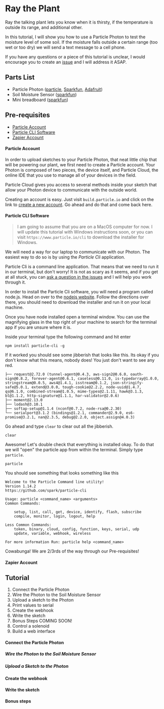 # Ray the Plant

Ray the talking plant lets you know when it is thirsty, if the temperature is outside its range, and additional other.

In this tutorial, I will show you how to use a Particle Photon to test the moisture level of some soil. If the moisture falls outside a certain range (too wet or too dry) we will send a text message to a cell phone.

If you have any questions or a piece of this tutorial is unclear, I would encourage you to create an [issue](https://github.com/jordanskole/ray-the-plant/issues) and I will address it ASAP.

## Parts List

- Particle Photon ([particle](https://store.particle.io/collections/photon), [Sparkfun](https://www.sparkfun.com/products/13774), [Adafruit](https://www.adafruit.com/product/2721))
- Soil Moisture Sensor ([sparkfun](https://www.sparkfun.com/products/13322))
- Mini breadboard ([sparkfun](https://www.sparkfun.com/products/12044))

## Pre-requisites

- [Particle Account](https://build.particle.io/signup)
- [Particle CLI Software](https://www.npmjs.com/package/particle-cli)
- [Zapier Account](https://zapier.com/app/explore)


#### Particle Account

In order to upload sketches to your Particle Photon, that neat little chip that will be powering our plant, we first need to create a Particle account. Your Photon is composed of two pieces, the device itself, and Particle Cloud, the online IDE that you use to manage all of your devices in the field.

Particle Cloud gives you access to several methods inside your sketch that allow your Photon device to communicate with the outside world.

Creating an account is easy. Just visit `build.particle.io` and click on the link to [create a new account](https://build.particle.io/signup). Go ahead and do that and come back here.

#### Particle CLI Software

> I am going to assume that you are on a MacOS computer for now. I will update this tutorial with Windows instructions soon, or you can visit `https://www.particle.io/cli` to download the installer for Windows.

We will need a way for our laptop to communicate with our Photon. The easiest way to do so is by using the _Particle Cli_ application.

Particle Cli is a command line application. That means that we need to run it in our terminal, but don't worry! It is not as scary as it seems, and if you get at all stuck, you can [ask a question in the issues](https://github.com/jordanskole/ray-the-plant/issues) and I will help you work through it.

In order to install the Particle Cli software, you will need a program called node.js. Head on over to the [nodejs website](https://nodejs.org). Follow the directions over there, you should need to download the installer and run it on your local machine.

Once you have node installed open a terminal window. You can use the magnifying glass in the top right of your machine to search for the terminal app if you are unsure where it is.

Inside your terminal type the following command and hit enter

```shell
npm install particle-cli -g
```

If it worked you should see some jibberish that looks like this. Its okay if you don't know what this means, nobody does! You just don't want to see any red.

```shell
├── request@2.72.0 (tunnel-agent@0.4.3, aws-sign2@0.6.0, oauth-sign@0.8.2, forever-agent@0.6.1, caseless@0.11.0, is-typedarray@1.0.0, stringstream@0.0.5, aws4@1.4.1, isstream@0.1.2, json-stringify-safe@5.0.1, extend@3.0.0, tough-cookie@2.2.2, node-uuid@1.4.7, qs@6.1.0, combined-stream@1.0.5, mime-types@2.1.11, hawk@3.1.3, bl@1.1.2, http-signature@1.1.1, har-validator@2.0.6)
├── moment@2.13.0
├── lodash@3.10.1
├── softap-setup@1.1.4 (nconf@0.7.2, node-rsa@0.2.30)
└── serialport@3.1.2 (bindings@1.2.1, commander@2.9.0, es6-promise@3.2.1, nan@2.3.5, debug@2.2.0, object.assign@4.0.3)
```

Go ahead and type `clear` to clear out all the jibberish.

```shell
clear
```

Awesome! Let's double check that everything is installed okay. To do that we will "open" the particle app from within the terminal. Simply type `particle`.

```shell
particle
```

You should see something that looks something like this

```shell
Welcome to the Particle Command line utility!
Version 1.14.2
https://github.com/spark/particle-cli

Usage: particle <command_name> <arguments>
Common Commands:

    setup, list, call, get, device, identify, flash, subscribe
    compile, monitor, login, logout, help

Less Common Commands:
    token, binary, cloud, config, function, keys, serial, udp
    update, variable, webhook, wireless

For more information Run: particle help <command_name>
```

Cowabunga! We are 2/3rds of the way through our Pre-requisites!

#### Zapier Account

## Tutorial

1. Connect the Particle Photon
  1. Wire the Photon to the Soil Moisture Sensor
  2. Upload a sketch to the Photon
2. Print values to serial
3. Create the webhook
4. Write the sketch
5. Bonus Steps COMING SOON!
  1. Control a solenoid
  2. Build a web interface

#### Connect the Particle Photon

##### Wire the Photon to the Soil Moisture Sensor

##### Upload a Sketch to the Photon

#### Create the webhook

#### Write the sketch

#### Bonus steps
